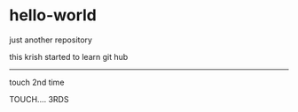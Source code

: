 # hello-world
just another repository


this krish started to learn git hub


----------------------

touch 2nd time


TOUCH.... 3RDS
